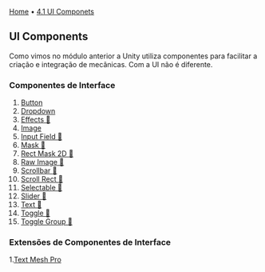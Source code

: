 [Home](../HomePT.md) • [4.1 UI Componets](#)

## UI Components

Como vimos no módulo anterior a Unity utiliza componentes para facilitar a criação e integração de mecânicas. Com a UI não é diferente.

### Componentes de Interface

1. [Button](./1.1_button.md)
2. [Dropdown](./1.2_dropdown.md)
1. [Effects 🚧](#)
1. [Image](./1.4_image.md)
1. [Input Field 🚧](./1.5_inputfield.md)
1. [Mask 🚧](./1.6_mask.md)
1. [Rect Mask 2D 🚧](./1.7_rectmask.md)
1. [Raw Image 🚧](./1.8_rawimg.md)
1. [Scrollbar 🚧](./1.9_scrollbar.md)
1. [Scroll Rect 🚧](#)
1. [Selectable 🚧](#)
1. [Slider 🚧](#)
1. [Text 🚧](#)
1. [Toggle 🚧](#)
1. [Toggle Group 🚧](#)

### Extensões de Componentes de Interface

1.[Text Mesh Pro]()